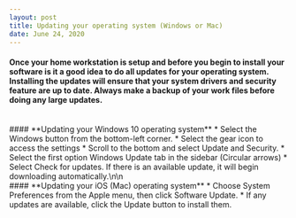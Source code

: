 ```yaml
---
layout: post
title: Updating your operating system (Windows or Mac) 
date: June 24, 2020
--- 
```

#### Once your home workstation is setup and before you begin to install your software is it a good idea to do all updates for your operating system.  Installing the updates will ensure that your system drivers and security feature are up to date.  Always make a backup of your work files before doing any large updates.  
<br>
#### **Updating your Windows 10 operating system**  
* Select the Windows button from the bottom-left corner.   
* Select the gear icon to access the settings   
* Scroll to the bottom and select Update and Security.   
* Select the first option Windows Update tab in the sidebar (Circular arrows)   
* Select Check for updates. If there is an available update, it will begin downloading automatically.\n\n   
<br>
#### **Updating your iOS (Mac) operating system** 
* Choose System Preferences from the Apple menu, then click Software Update.  
* If any updates are available, click the Update button to install them. 

 


